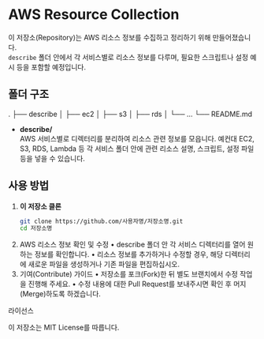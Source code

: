 # AWS Resource Collection

이 저장소(Repository)는 AWS 리소스 정보를 수집하고 정리하기 위해 만들어졌습니다.  
`describe` 폴더 안에서 각 서비스별로 리소스 정보를 다루며, 필요한 스크립트나 설정 예시 등을 포함할 예정입니다.

## 폴더 구조
.
├── describe
│   ├── ec2
│   ├── s3
│   ├── rds
│   └── …
└── README.md

- **describe/**  
  AWS 서비스별로 디렉터리를 분리하여 리소스 관련 정보를 모읍니다. 예컨대 EC2, S3, RDS, Lambda 등 각 서비스 폴더 안에 관련 리소스 설명, 스크립트, 설정 파일 등을 넣을 수 있습니다.

## 사용 방법

1. **이 저장소 클론**  
   ```bash
   git clone https://github.com/사용자명/저장소명.git
   cd 저장소명

2.	AWS 리소스 정보 확인 및 수정
    •	describe 폴더 안 각 서비스 디렉터리를 열어 원하는 정보를 확인합니다.
    •	리소스 정보를 추가하거나 수정할 경우, 해당 디렉터리에 새로운 파일을 생성하거나 기존 파일을 편집하십시오.
3.	기여(Contribute) 가이드
    •	저장소를 포크(Fork)한 뒤 별도 브랜치에서 수정 작업을 진행해 주세요.
    •	수정 내용에 대한 Pull Request를 보내주시면 확인 후 머지(Merge)하도록 하겠습니다.

라이선스

이 저장소는 MIT License를 따릅니다.
